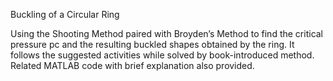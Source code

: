 Buckling of a Circular Ring

Using the Shooting Method paired with Broyden’s Method to find the critical pressure pc and the resulting buckled shapes obtained by the ring. It
follows the suggested activities while solved by book-introduced method.
Related MATLAB code with brief explanation also provided. 
